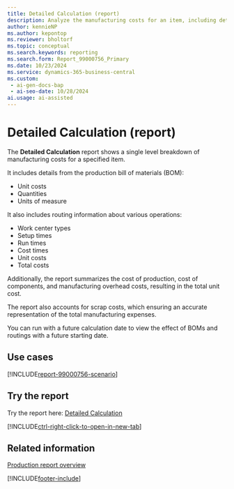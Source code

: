 ```yaml
---
title: Detailed Calculation (report)
description: Analyze the manufacturing costs for an item, including details from bills of materials, routing operations, and associated expenses. Scrap costs are accounted for, which gives you an accurate total cost for producing items.
author: kennieNP
ms.author: kepontop
ms.reviewer: bholtorf
ms.topic: conceptual
ms.search.keywords: reporting
ms.search.form: Report_99000756_Primary
ms.date: 10/23/2024
ms.service: dynamics-365-business-central
ms.custom:
 - ai-gen-docs-bap
 - ai-seo-date: 10/28/2024
ai.usage: ai-assisted
---
```


# Detailed Calculation (report)

The **Detailed Calculation** report shows a single level breakdown of manufacturing costs for a specified item.

It includes details from the production bill of materials (BOM):

* Unit costs
* Quantities
* Units of measure

It also includes routing information about various operations:

* Work center types
* Setup times
* Run times
* Cost times
* Unit costs
* Total costs

Additionally, the report summarizes the cost of production, cost of components, and manufacturing overhead costs, resulting in the total unit cost.

The report also accounts for scrap costs, which ensuring an accurate representation of the total manufacturing expenses.

You can run with a future calculation date to view the effect of BOMs and routings with a future starting date.

## Use cases

[!INCLUDE[report-99000756-scenario](../includes/report-99000756-scenario-include.md)]

<!-- 

Prompt

Below is a report in an ERP system. Provide 3-4 use cases for different personas working with fixed asset management or finance for fixed assets.

Format like this:    
  
As a <persona>, use the report to    
* use case 1  
* use case 2    

Do not capitalize the persona names. 

Do not start lines with "Use the data to"

## Report name
Detailed Calculation

## Report description
Shows a cost list per item taking into account the scrap.

### What the report does
The *Detailed Calculation* report shows a single level detailed breakdown of manufacturing costs for any specified item.
It includes Production BOM details such as unit costs, quantities, and units of measure, along with Routing information that details various operations, specifying work centre types, setup times, run times, cost times, unit costs, and total costs. 
Additionally, it summarizes the cost of production, cost of components, and manufacturing overhead costs, resulting in the total unit cost. 
The report also accounts for scrap costs, ensuring an accurate representation of the total manufacturing expenses.
You can run with a future calculation date to view the impact of BOMs and Routings with a future starting date.

### Use cases
Analyse the manufacturing costs for an item, including Production BOM details, Routing operations, and associated expenses. Scrap costs are accounted for, providing an accurate total cost for producing the item.

Please include your data sources and URLs

-->

## Try the report

Try the report here: [Detailed Calculation](https://businesscentral.dynamics.com?report=99000756)

[!INCLUDE[ctrl-right-click-to-open-in-new-tab](../includes/ctrl-right-click-to-open-in-new-tab.md)]

## Related information

[Production report overview](../production-reports.md)

[!INCLUDE[footer-include](../includes/footer-banner.md)]